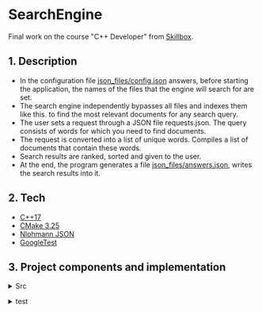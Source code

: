 # SearchEngine
Final work on the course "C++ Developer" from [Skillbox](https://skillbox.ru).
## 1. Description
+ In the configuration file [json_files/config.json](https://github.com/DanyaReFl/SearchEngine/blob/master/json_files/config.json) answers, before starting the application, the names of the files that the engine will search for are set.
+ The search engine independently bypasses all files and indexes them like this. to find the most relevant documents for any search query.
+ The user sets a request through a JSON file requests.json. The query consists of words for which you need to find documents.
+ The request is converted into a list of unique words. Compiles a list of documents that contain these words.
+ Search results are ranked, sorted and given to the user.
+ At the end, the program generates a file [json_files/answers.json](https://github.com/DanyaReFl/SearchEngine/blob/master/json_files/answers.json), writes the search results into it.
## 2. Tech
+ [C++17](https://en.cppreference.com/w/cpp/17)
+ [CMake 3.25](https://cmake.org/cmake/help/latest/release/3.25.html)
+ [Nlohmann JSON](https://github.com/nlohmann/json)
+ [GoogleTest](https://github.com/google/googletest)
## 3. Project components and implementation
</b></details>
<details>
<summary>Src</summary><br><b>
В папке /Src собраны реализации следующих сервисных классов:

ConverterJSON - выполняет следующие функции:

считывает данные из JSON,
обрабатывает данные из формата JSON,
формирует ответы в формате JSON,
использует Open Source JSON for Modern C++ Library Copyright © 2013-2022 Niels Lohmann
В работе используются следующие файлы (тестовые варианты представлены в /JSON...):
```json
{
    "config": {
      "name": "SkillboxSearchEngine",
      "version": "1.0.1",
      "max_responses": 5
    },
    "files":[
      "resources/file001.txt",
      "resources/file002.txt",
      "resources/file003.txt",
      "resources/file004.txt"
    ]
}
```
ОГРАНИЧЕНИЯ! Наличие полей обязательно. Контроль совпадения версий config.json и проекта. Содержимое - каждый текстовый файл состоит не более чем из 1.000 слов, с не более чем 100 символами в каждом слове. Программа обрабатывает соответствующие исключения. Расположение файла - каталог с .exe
```json
{
  "requests":[
      "some words..",
      "some words..",
      "some words..",
      "some words.."
      ]
}
```
ОГРАНИЧЕНИЯ! Наличие полей обязательно. Содержимое - не более чем 1.000 запросов, с не более чем 10 словами в запросе. Программа обрабатывает соответствующие исключения. Расположение файла - каталог с .exe
```json
{
  "answers":
  {
    "request0001":
      {
        "relevance":
          {
            "result": "true"
             },
          [
            "docid: 0, rank: 1.000000",
            "docid: 1, rank: 0.500000",
            "docid: 2, rank: 0.250000",
            "docid: 3, rank: 0.250000",
            "docid: 4, rank: 0.250000"
            ], 
        },
    "request0002":
      {
        "result": "true"
        },
      [
        "docid: 0, “rank: 0.769"
        ]
        },
    "request0003":
      {
        "result": "false"
        }
}
```
При формировании структуры файла (режим перезапись) используются следующие принципы: отсутствие документов релевантных запросу - ["request0003"], при наличии только одного релевантного документа - ["request0002"], наличие множества релевантных документов - ["request0001"]. Расположение файла - каталог с .exe.

InvertedIndex - выполняет следующие функции:

получает, подготоваливает и хранит базу текстовых документов,
индексирует документы, заполняет и хранит базу поисковых индексов документов,
получает клиентский запрос (отдельное слово) и возвращает список индексов для каждого документа.
SearchServer - выполняет следующие функции:

получает и подготавливает массив клиентских запросов,
используя экземпляр InvertedIndex формирует и возращает ранжированный массив релевантных документов.
/Tests/...
В папке /Tests сформированы модульные тесты Tests.cpp, использован Google Testing and Mocking Framework с подключением по URL из GitHub.
</b></details>

</b></details>
<details>
<summary>test</summary><br><b>
В папке [/test]{https://github.com/DanyaReFl/SearchEngine/tree/master/test} сформированы модульные тесты Tests.cpp, использован Google Testing and Mocking Framework с подключением по URL из GitHub. 
</b></details>
